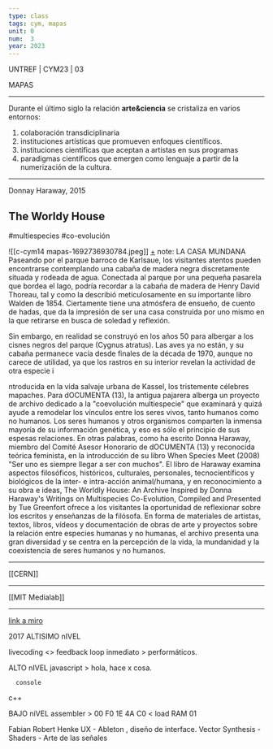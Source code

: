 ```yaml
---
type: class
tags: cym, mapas
unit: 0
num:  3
year: 2023
---
```

<!--Upload failed, remote server returned an error: [object Object]-->

<!-- slide bg="#010100" -->
UNTREF | CYM23 | 03 

MAPAS

---

Durante el último siglo la relación **arte&ciencia** se cristaliza en varios entornos:

1. colaboración transdiciplinaria
2. instituciones artísticas que promueven enfoques científicos.
3. instituciones científicas que aceptan a artistas en sus programas
4. paradigmas científicos que emergen como lenguaje a partir de la numerización de la cultura.
---
Donnay Haraway, 2015

## The Worldy House
#multiespecies #co-evolución

![[c-cym14 mapas-1692736930784.jpeg]]
[+](
https://www.tuegreenfort.com/thewordlyhouse?pgid=kzylk7bt-8b8296e2-c187-4be6-8af8-d2245b567b8e)
note: LA CASA MUNDANA  
Paseando por el parque barroco de Karlsaue, los visitantes atentos pueden encontrarse contemplando una cabaña de madera negra discretamente situada y rodeada de agua. Conectada al parque por una pequeña pasarela que bordea el lago, podría recordar a la cabaña de madera de Henry David Thoreau, tal y como la describió meticulosamente en su importante libro Walden de 1854. Ciertamente tiene una atmósfera de ensueño, de cuento de hadas, que da la impresión de ser una casa construida por uno mismo en la que retirarse en busca de soledad y reflexión.  
  

Sin embargo, en realidad se construyó en los años 50 para albergar a los cisnes negros del parque (Cygnus atratus). Las aves ya no están, y su cabaña permanece vacía desde finales de la década de 1970, aunque no carece de utilidad, ya que los rastros en su interior revelan la actividad de otra especie i

ntroducida en la vida salvaje urbana de Kassel, los tristemente célebres mapaches. Para dOCUMENTA (13), la antigua pajarera alberga un proyecto de archivo dedicado a la "coevolución multiespecie" que examinará y quizá ayude a remodelar los vínculos entre los seres vivos, tanto humanos como no humanos. Los seres humanos y otros organismos comparten la inmensa mayoría de su información genética, y eso es sólo el principio de sus espesas relaciones. En otras palabras, como ha escrito Donna Haraway, miembro del Comité Asesor Honorario de dOCUMENTA (13) y reconocida teórica feminista, en la introducción de su libro When Species Meet (2008) "Ser uno es siempre llegar a ser con muchos". El libro de Haraway examina aspectos filosóficos, históricos, culturales, personales, tecnocientíficos y biológicos de la inter- e intra-acción animal/humana, y en reconocimiento a su obra e ideas, The Worldly House: An Archive Inspired by Donna Haraway's Writings on Multispecies Co-Evolution, Compiled and Presented by Tue Greenfort ofrece a los visitantes la oportunidad de reflexionar sobre los escritos y enseñanzas de la filósofa. En forma de materiales de artistas, textos, libros, vídeos y documentación de obras de arte y proyectos sobre la relación entre especies humanas y no humanas, el archivo presenta una gran diversidad y se centra en la percepción de la vida, la mundanidad y la coexistencia de seres humanos y no humanos.  

---
[[CERN]]

---
[[MIT Medialab]]

---

[link a miro](https://miro.com/welcomeonboard/dnFueFdGMVJ0RlNCYzROdHo0bFNLRWlZNXpmS2RPWkNtY2NnRklqVzNZVFJYcmxxRUVSNUtUUXljUU9iWDd2c3wzMDc0NDU3MzQ4MTUyMjg4MzMwfDI=?share_link_id=885433053187)

2017 ALTISIMO nIVEL

livecoding
	<> feedback loop inmediato > performáticos. 

ALTO nIVEL
       javascript > hola, hace x cosa.

	  console 

c++ 

BAJO niVEL
	assembler > 00 F0 1E 4A C0 < load RAM 01


Fabian
	Robert Henke
		UX - Ableton , diseño de interface. 
		Vector Synthesis - 
			Shaders - Arte de las señales 
			
		